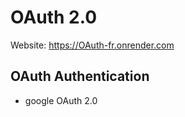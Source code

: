 # OAuth 2.0
Website: https://OAuth-fr.onrender.com

OAuth Authentication
---------------------------
- google OAuth 2.0



